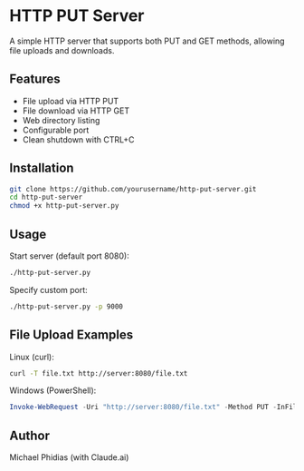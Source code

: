 # HTTP PUT Server

A simple HTTP server that supports both PUT and GET methods, allowing file uploads and downloads.

## Features

- File upload via HTTP PUT
- File download via HTTP GET
- Web directory listing
- Configurable port
- Clean shutdown with CTRL+C

## Installation

```bash
git clone https://github.com/yourusername/http-put-server.git
cd http-put-server
chmod +x http-put-server.py
```

## Usage

Start server (default port 8080):
```bash
./http-put-server.py
```

Specify custom port:
```bash
./http-put-server.py -p 9000
```

## File Upload Examples

Linux (curl):
```bash
curl -T file.txt http://server:8080/file.txt
```

Windows (PowerShell):
```powershell
Invoke-WebRequest -Uri "http://server:8080/file.txt" -Method PUT -InFile file.txt
```


## Author

Michael Phidias (with Claude.ai)
